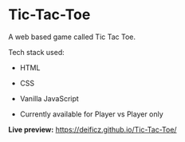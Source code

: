 # Tic-Tac-Toe
A web based game called Tic Tac Toe.

Tech stack used:

  -  HTML
  -  CSS
  -  Vanilla JavaScript

- Currently available for Player vs Player only

**Live preview:** https://deificz.github.io/Tic-Tac-Toe/

